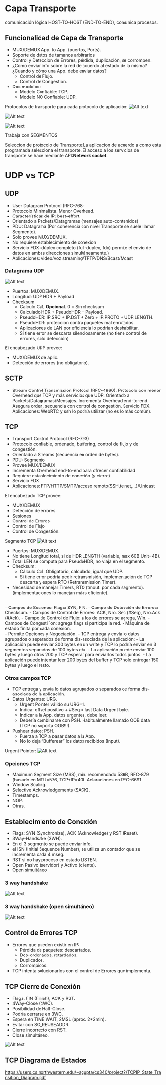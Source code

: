 # Capa Transporte
comunicación lógica HOST-TO-HOST (END-TO-END), comunica procesos.

## Funcionalidad de Capa de Transporte
- MUX/DEMUX App. to App. (puertos, Ports).
- Soporte de datos de tamanos arbitrarios
- Control y Deteccion de Errores, pérdida, duplicación, se corrompen.
- ¿Como enviar info sobre la red de acuerdo al estado de la misma? ¿Cuando y cómo una App. debe enviar datos?
  - Control de Flujo.
  - Control de Congestion.
- Dos modelos:
  - Modelo Confiable: TCP.
  - Modelo NO Confiable: UDP.

Protocolos de transporte para cada protocolo de aplicación:
![Alt text](images/image.png)

![Alt text](images/image-1.png)

![Alt text](images/image-2.png)

Trabaja con SEGMENTOS

Seleccion de protocolo de Transporte:La aplicacion de acuerdo a como esta programada selecciona el transporte. El acceso a los servicios de transporte se hace mediante API:**Network socket**.

# UDP vs TCP

## UDP
- User Datagram Protocol (RFC-768)
- Protocolo Minimalista. Menor Overhead.
- Características de IP: best-effort.
- Orientado a Packets/Datagramas (mensajes auto-contenidos)
- PDU: Datagrama (Por coherencia con nivel Transporte se suele llamar Segmento).
- Solo provee MUX/DEMUX.
- No requiere establecimiento de conexion
- Servicio FDX (dúplex completo (full-duplex, fdx) permite el envío de datos en ambas direcciones simultáneamente.)<!-- DUDA: OK?? -->
- Aplicaciones: video/voz streaming/TFTP/DNS/Bcast/Mcast

### Datagrama UDP

![Alt text](images/image-3.png)

- Puertos: MUX/DEMUX.
- Longitud: UDP HDR + Payload
- Checksum
  - Calculo Ca1, **Opcional**. 0 = Sin checksum
  - Calculado HDR + PseudoHDR + Payload.
  - PseudoHDR: IP.SRC + IP.DST + Zero + IP.PROTO + UDP.LENGTH. <!-- DUDA -->
  - PseudoHDR: proteccion contra paquetes mal enrutados. 
  - Aplicaciones de LAN por eficiencia lo podrían deshabilitar.
  - Si tiene error se descarta silenciosamente (no tiene control de errores, sólo detección)

El encabezado UDP provee: 
- MUX/DEMUX de aplic.
- Detección de errores (no obligatorio).

## SCTP
- Stream Control Transmission Protocol (RFC-4960).
Protocolo con menor Overhead que TCP y más servicios que UDP.
Orientado a Packets/Datagramas/Mensajes.
Incrementa Overhead end-to-end.
Asegura orden, secuencia con control de congestión.
Servicio FDX.
Aplicaciones: WebRTC y ssh lo podría utilizar (no es lo más común).

## TCP
- Transport Control Protocol (RFC-793)
- Protocolo confiable, ordenado, buffering, control de flujo y de congestión.
- Orientado a Streams (secuencia en orden de bytes).<!-- DUDA = archivo ?? -->
- PDU: Segmento
- Provee MUX/DEMUX
- Incrementa Overhead end-to-end para ofrecer confiabilidad
- Requiere establecimiento de conexión (y cierre)
- Servicio FDX
- Aplicaciones: FTP/HTTP/SMTP/acceso remoto(SSH,telnet,...)/Unicast

El encabezado TCP provee:
- MUX/DEMUX
- Detección de errores
- Sesiones
- Control de Errores
- Control de Flujo
- Control de Congestión.

Segmento TCP
![Alt text](images/image-4.png)

- Puertos: MUX/DEMUX.
- No tiene Longitud total, si de HDR LENGTH (variable, max 60B Unit=4B).
- Total LEN se computa para PseudoHDR, no viaja en el segmento.
- Checksum:
  - Cálculo Ca1. Obligatorio, calculado, igual que UDP.
  - Si tiene error podría pedir retransmisión, implementación de TCP descarta y espera RTO (Retransmission Timer).
- Necesidad de manejar Timers, RTO (tmout. por cada segmento). (implementaciones lo manejan máas eficiente).
<br>
- Campos de Sesiones: Flags: SYN, FIN.
- Campo de Detección de Errores: Checksum.
- Campos de Control de Errores: ACK, Nro. Sec (#Seq), Nro.Ack (#Ack).
- Campo de Control de Flujo: a los de errores se agrega, Win.
- Campos de Congesti ´on: agrega flags si participa la red.
- Máquina de estado finita por cada conexión.
<br>
- Permite Opciones y Negociación.
- TCP entrega y envía lo datos agrupados o separados de forma dis-asociada de la aplicación:
  - La aplicación puede enviar 300 bytes en un write y TCP lo podría enviar en 3 segmentos separados de 100 bytes c/u.
  - La aplicación puede enviar 100 bytes y luego otros 200 y TCP esperar para enviarlos todos juntos.
  - La aplicación puede intentar leer 200 bytes del buffer y TCP solo entregar 150 bytes y luego el resto.

### Otros campos TCP

- TCP entrega y envía lo datos agrupados o separados de forma dis-asociada de la aplicación.
- Datos Urgentes: URG.
  - Urgent Pointer válido su URG=1.
  - Indica: offset positivo + #Seq = last Data Urgent byte.
  - Indicar a la App. datos urgentes, debe leer.
  - Debería combinarse con PSH. Habitualmente llamado OOB data (TCP no soporta OOB!!!).
- Pushear datos: PSH.
  - Fuerza a TCP a pasar datos a la App.
  - No lo deja “Bufferear” los datos recibidos (Input).

Urgent Pointer:
![Alt text](images/image-8.png)

### Opciones TCP
- Maximum Segment Size (MSS), min. recomendado 536B, RFC-879 (basado en MTU=576, TCP+IP=40). Aclaraciones en RFC-6691.
- Window Scaling.
- Selective Acknowledgements (SACK).
- Timestamps.
- NOP.
- Otras.

## Establecimiento de Conexión
- Flags: SYN (Synchronize), ACK (Acknowledge) y RST (Reset).
- 3Way-Handsake (3WH).
- En el 3 segmento se puede enviar info.
- el ISN (Initial Sequence Number), se utiliza un contador que se incrementa cada 4 mseg.
- RST si no hay proceso en estado LISTEN.
- Open Pasivo (servidor) y Activo (cliente).
- Open simultáneo

### 3 way handshake
![Alt text](images/image-5.png)

### 3 way handshake (open simultáneo)

![Alt text](images/image-6.png)

## Control de Errores TCP
- Errores que pueden existir en IP:
  - Pérdida de paquetes: descartados.
  - Des-ordenados, retardados.
  - Duplicados.
  - Corrompidos.
- TCP intenta solucionarlos con el control de Errores que implementa.


## TCP Cierre de Conexión
- Flags: FIN (Finish), ACK y RST.
- 4Way-Close (4WC).
- Posibilidad de Half-Close.
- Podría cerrarse en 3WC.
- Espera en TIME WAIT, 2MSL (aprox. 2*2min).
- Evitar con SO_REUSEADDR.
- Cierre incorrecto con RST.
- Close simultáneo.

![Alt text](images/image-7.png)

## TCP Diagrama de Estados
https://users.cs.northwestern.edu/~agupta/cs340/project2/TCPIP_State_Transition_Diagram.pdf



